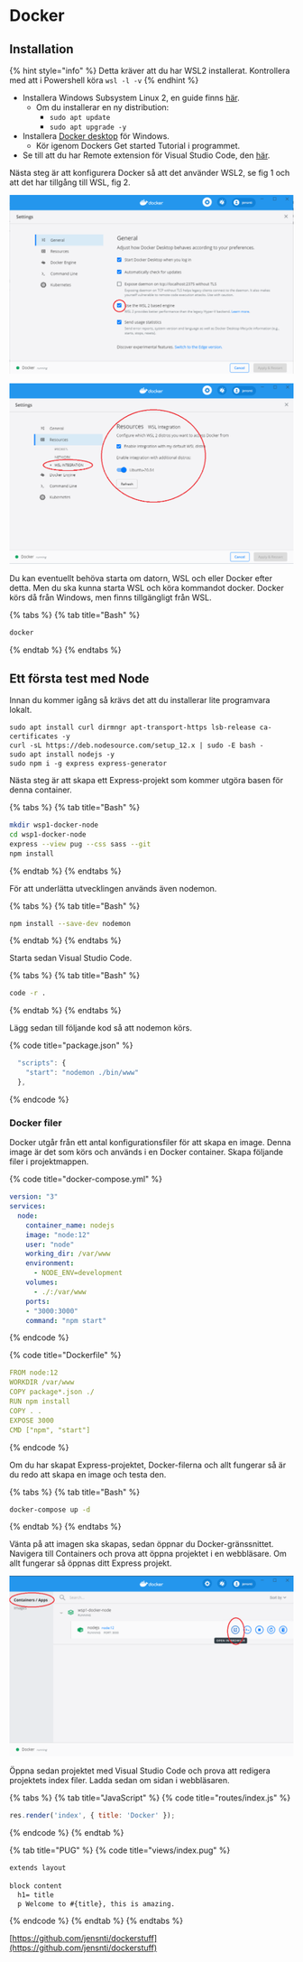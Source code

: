 # Docker

## Installation

{% hint style="info" %}
Detta kräver att du har WSL2 installerat. Kontrollera med att i Powershell köra `wsl -l -v`
{% endhint %}

* Installera Windows Subsystem Linux 2, en guide finns [här](https://docs.microsoft.com/en-us/windows/wsl/install-win10).
  * Om du installerar en ny distribution:
    * `sudo apt update`
    * `sudo apt upgrade -y`
* Installera [Docker desktop](https://www.docker.com/) för Windows.
  * Kör igenom Dockers Get started Tutorial i programmet.
* Se till att du har Remote extension för Visual Studio Code, den [här](https://marketplace.visualstudio.com/items?itemName=ms-vscode-remote.remote-wsl).

Nästa steg är att konfigurera Docker så att det använder WSL2, se fig 1 och att det har tillgång till WSL, fig 2.

![Fig 1, General settings f&#xF6;r Docker](../.gitbook/assets/docker_use1.png)

![Fig 2, Resource settings. V&#xE4;lj den distribution du anv&#xE4;nder.](../.gitbook/assets/docker_use.png)

Du kan eventuellt behöva starta om datorn, WSL och eller Docker efter detta. Men du ska kunna starta WSL och köra kommandot docker. Docker körs då från Windows, men finns tillgängligt från WSL.

{% tabs %}
{% tab title="Bash" %}
```bash
docker
```
{% endtab %}
{% endtabs %}

## Ett första test med Node

Innan du kommer igång så krävs det att du installerar lite programvara lokalt.

```text
sudo apt install curl dirmngr apt-transport-https lsb-release ca-certificates -y
curl -sL https://deb.nodesource.com/setup_12.x | sudo -E bash -
sudo apt install nodejs -y
sudo npm i -g express express-generator
```

Nästa steg är att skapa ett Express-projekt som kommer utgöra basen för denna container.

{% tabs %}
{% tab title="Bash" %}
```bash
mkdir wsp1-docker-node
cd wsp1-docker-node
express --view pug --css sass --git
npm install
```
{% endtab %}
{% endtabs %}

För att underlätta utvecklingen används även nodemon.

{% tabs %}
{% tab title="Bash" %}
```bash
npm install --save-dev nodemon
```
{% endtab %}
{% endtabs %}

Starta sedan Visual Studio Code.

{% tabs %}
{% tab title="Bash" %}
```bash
code -r .
```
{% endtab %}
{% endtabs %}

Lägg sedan till följande kod så att nodemon körs.

{% code title="package.json" %}
```javascript
  "scripts": {
    "start": "nodemon ./bin/www"
  },
```
{% endcode %}

### Docker filer

Docker utgår från ett antal konfigurationsfiler för att skapa en image. Denna image är det som körs och används i en Docker container. Skapa följande filer i projektmappen.

{% code title="docker-compose.yml" %}
```yaml
version: "3"
services:
  node:
    container_name: nodejs
    image: "node:12"
    user: "node"
    working_dir: /var/www
    environment:
      - NODE_ENV=development
    volumes:
      - ./:/var/www
    ports:
    - "3000:3000"
    command: "npm start"
```
{% endcode %}

{% code title="Dockerfile" %}
```yaml
FROM node:12
WORKDIR /var/www
COPY package*.json ./
RUN npm install
COPY . .
EXPOSE 3000
CMD ["npm", "start"]
```
{% endcode %}

Om du har skapat Express-projektet, Docker-filerna och allt fungerar så är du redo att skapa en image och testa den.

{% tabs %}
{% tab title="Bash" %}
```bash
docker-compose up -d
```
{% endtab %}
{% endtabs %}

Vänta på att imagen ska skapas, sedan öppnar du Docker-gränssnittet. Navigera till Containers och prova att öppna projektet i en webbläsare. Om allt fungerar så öppnas ditt Express projekt.

![Fig 3, Docker image running. ](../.gitbook/assets/docker_node.png)

Öppna sedan projektet med Visual Studio Code och prova att redigera projektets index filer. Ladda sedan om sidan i webbläsaren.

{% tabs %}
{% tab title="JavaScript" %}
{% code title="routes/index.js" %}
```javascript
res.render('index', { title: 'Docker' });
```
{% endcode %}
{% endtab %}

{% tab title="PUG" %}
{% code title="views/index.pug" %}
```markup
extends layout

block content
  h1= title
  p Welcome to #{title}, this is amazing.

```
{% endcode %}
{% endtab %}
{% endtabs %}

 [https://github.com/jensnti/dockerstuff](https://github.com/jensnti/dockerstuff)

